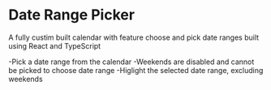 # Date Range Picker

A fully custim built calendar with feature choose and pick date ranges built using React and TypeScript

-Pick a date range from the calendar
-Weekends are disabled and cannot be picked to choose date range
-Higlight the selected date range, excluding weekends
